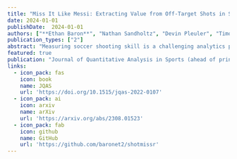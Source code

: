 ```yaml
---
title: "Miss It Like Messi: Extracting Value from Off-Target Shots in Soccer"
date: 2024-01-01
publishDate:  2024-01-01
authors: ["**Ethan Baron**", "Nathan Sandholtz", "Devin Pleuler", "Timothy C. Y. Chan"]
publication_types: ["2"]
abstract: "Measuring soccer shooting skill is a challenging analytics problem due to the scarcity and highly contextual nature of scoring events. The introduction of more advanced data surrounding soccer shots has given rise to model-based metrics which better cope with these challenges. Specifically, metrics such as expected goals added, goals above expectation, and post-shot expected goals all use advanced data to offer an improvement over the classical conversion rate. However, all metrics developed to date assign a value of zero to off-target shots, which account for almost two-thirds of all shots, since these shots have no probability of scoring. We posit that there is non-negligible shooting skill signal contained in the trajectories of off-target shots and propose two shooting skill metrics that incorporate the signal contained in off-target shots. Specifically, we develop a player-specific generative model for shot trajectories based on a mixture of truncated bivariate Gaussian distributions. We use this generative model to compute metrics that allow us to attach non-zero value to off-target shots. We demonstrate that our proposed metrics are more stable than current state-of-the-art metrics and have increased predictive power."
featured: true
publication: "Journal of Quantitative Analysis in Sports (ahead of print)"
links:
  - icon_pack: fas
    icon: book
    name: JQAS
    url: 'https://doi.org/10.1515/jqas-2022-0107'
  - icon_pack: ai
    icon: arxiv
    name: arXiv
    url: 'https://arxiv.org/abs/2308.01523'
  - icon_pack: fab
    icon: github
    name: GitHub
    url: 'https://github.com/baronet2/shotmissr'
---
```

